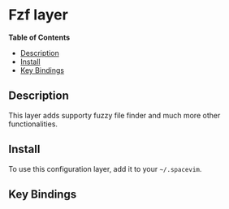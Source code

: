 # Fzf layer

**Table of Contents**

<!-- vim-markdown-toc GFM -->
* [Description](#description)
* [Install](#install)
* [Key Bindings](#key-bindings)

<!-- vim-markdown-toc -->

## Description

This layer adds supporty fuzzy file finder and much more other functionalities.

## Install

To use this configuration layer, add it to your `~/.spacevim`.

## Key Bindings
